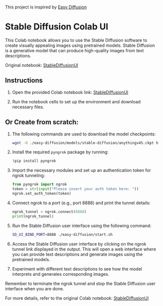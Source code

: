 This project is inspired by [Easy Diffusion](https://github.com/cmdr2/stable-diffusion-ui)

# Stable Diffusion Colab UI

This Colab notebook allows you to use the Stable Diffusion software to create visually appealing images using pretrained models. Stable Diffusion is a generative model that can produce high-quality images from text descriptions.

Original notebook: [StableDiffusionUI](https://colab.research.google.com/drive/1azbWcuk5Bs-IF4Hbv7UouNClj2amo8an)

## Instructions

1. Open the provided Colab notebook link: [StableDiffusionUI](https://colab.research.google.com/drive/1azbWcuk5Bs-IF4Hbv7UouNClj2amo8an)

2. Run the notebook cells to set up the environment and download necessary files.

## Or Create from scratch:

1. The following commands are used to download the model checkpoints:
   ```bash
   wget -O ./easy-diffusion/models/stable-diffusion/anythingv45.ckpt https://huggingface.co/andite/anything-v4.0/resolve/main/anything-v4.5.ckpt
   ```

2. Install the required `pyngrok` package by running:
   ```bash
   !pip install pyngrok
   ```

3. Import the necessary modules and set up an authentication token for ngrok tunneling:
   ```python
   from pyngrok import ngrok
   token = str(input("Please insert your auth token here: "))
   ngrok.set_auth_token(token)
   ```

4. Connect ngrok to a port (e.g., port 8888) and print the tunnel details:
   ```python
   ngrok_tunnel = ngrok.connect(8888)
   print(ngrok_tunnel)
   ```

5. Run the Stable Diffusion user interface using the following command:
   ```bash
   SD_UI_BIND_PORT=8888 ./easy-diffusion/start.sh
   ```

6. Access the Stable Diffusion user interface by clicking on the ngrok tunnel link displayed in the output. This will open a web interface where you can provide text descriptions and generate images using the pretrained models.

7. Experiment with different text descriptions to see how the model interprets and generates corresponding images.

Remember to terminate the ngrok tunnel and stop the Stable Diffusion user interface when you are done.

For more details, refer to the original Colab notebook: [StableDiffusionUI](https://colab.research.google.com/drive/1azbWcuk5Bs-IF4Hbv7UouNClj2amo8an)
```

